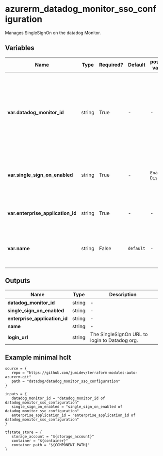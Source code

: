 # azurerm_datadog_monitor_sso_configuration

Manages SingleSignOn on the datadog Monitor.

## Variables

| Name | Type | Required? |  Default  |  possible values |  Description |
| ---- | ---- | --------- |  ----------- | ----------- | ----------- |
| **var.datadog_monitor_id** | string | True | -  |  -  |  The Datadog Monitor Id which should be used for this Datadog Monitor SSO Configuration. Changing this forces a new Datadog Monitor SSO Configuration to be created. | 
| **var.single_sign_on_enabled** | string | True | -  |  `Enable`, `Disable`  |  The state of SingleSignOn configuration. Possible values are `Enable` and `Disable`. | 
| **var.enterprise_application_id** | string | True | -  |  -  |  The application Id to perform SSO operation. | 
| **var.name** | string | False | `default`  |  -  |  The name of the SingleSignOn configuration. Defaults to `default`. | 



## Outputs

| Name | Type | Description |
| ---- | ---- | --------- | 
| **datadog_monitor_id** | string  | - | 
| **single_sign_on_enabled** | string  | - | 
| **enterprise_application_id** | string  | - | 
| **name** | string  | - | 
| **login_url** | string  | The SingleSignOn URL to login to Datadog org. | 

## Example minimal hclt

```hcl
source = {
   repo = "https://github.com/jumidev/terraform-modules-auto-azurerm.git" 
   path = "datadog/datadog_monitor_sso_configuration" 
}

inputs = {
   datadog_monitor_id = "datadog_monitor_id of datadog_monitor_sso_configuration" 
   single_sign_on_enabled = "single_sign_on_enabled of datadog_monitor_sso_configuration" 
   enterprise_application_id = "enterprise_application_id of datadog_monitor_sso_configuration" 
}

tfstate_store = {
   storage_account = "${storage_account}" 
   container = "${container}" 
   container_path = "${COMPONENT_PATH}" 
}


```